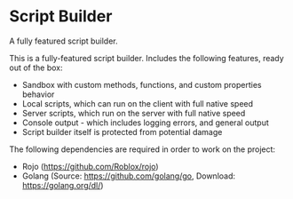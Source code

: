 # Script Builder
A fully featured script builder.

This is a fully-featured script builder. Includes the following features, ready out of the box:

- Sandbox with custom methods, functions, and custom properties behavior
- Local scripts, which can run on the client with full native speed
- Server scripts, which run on the server with full native speed
- Console output - which includes logging errors, and general output
- Script builder itself is protected from potential damage

The following dependencies are required in order to work on the project:

- Rojo (https://github.com/Roblox/rojo)
- Golang (Source: https://github.com/golang/go, Download: https://golang.org/dl/)
